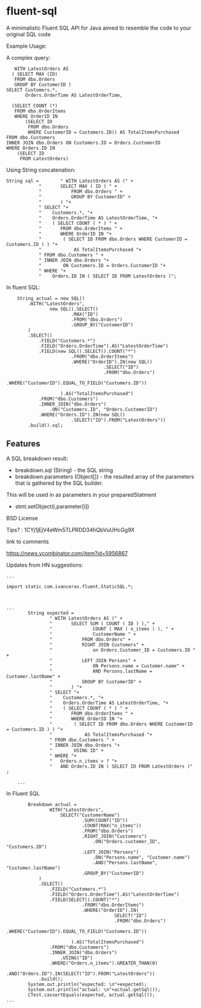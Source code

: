 fluent-sql
==========

A minimalistic Fluent SQL API for Java aimed to resemble the code to your original SQL code

Example Usage: 

  A complex query:
  
	   WITH LatestOrders AS
	  ( SELECT MAX (ID)
	   FROM dbo.Orders
	   GROUP BY CustomerID )
	SELECT Customers.*,
	       Orders.OrderTime AS LatestOrderTime,
	
	  (SELECT COUNT (*)
	   FROM dbo.OrderItems
	   WHERE OrderID IN
	       (SELECT ID
	        FROM dbo.Orders
	        WHERE CustomerID = Customers.ID)) AS TotalItemsPurchased
	FROM dbo.Customers
	INNER JOIN dbo.Orders ON Customers.ID = Orders.CustomerID
	WHERE Orders.ID IN
	    (SELECT ID
	     FROM LatestOrders)
     
Using String concatenation:
  
  	String sql = 		" WITH LatestOrders AS (" +
				"		SELECT MAX ( ID ) " +
				"			FROM dbo.Orders " +
				"			GROUP BY CustomerID" +
				"		) "+
				" SELECT "+
				"    Customers.*, "+
				"    Orders.OrderTime AS LatestOrderTime, "+
				"    ( SELECT COUNT ( * ) " +
				"		FROM dbo.OrderItems " +
				"		WHERE OrderID IN "+
				"        ( SELECT ID FROM dbo.Orders WHERE CustomerID = Customers.ID ) ) "+
				"            AS TotalItemsPurchased "+
				" FROM dbo.Customers " +
				" INNER JOIN dbo.Orders "+
				"        ON Customers.ID = Orders.CustomerID "+
				" WHERE "+
				"    Orders.ID IN ( SELECT ID FROM LatestOrders )";
  
  
In fluent SQL:
  
    	String actual = new SQL()
			.WITH("LatestOrders", 
					new SQL().SELECT()
							.MAX("ID")
							.FROM("dbo.Orders")
							.GROUP_BY("CustomerID")
			)
			.SELECT()
				.FIELD("Customers.*")
				.FIELD("Orders.OrderTime").AS("LatestOrderTime")
				.FIELD(new SQL().SELECT().COUNT("*")
							.FROM("dbo.OrderItems")
							.WHERE("OrderID").IN(new SQL()
										.SELECT("ID")
										.FROM("dbo.Orders")
										.WHERE("CustomerID").EQUAL_TO_FIELD("Customers.ID"))
							
						).AS("TotalItemsPurchased")
				.FROM("dbo.Customers")
				.INNER_JOIN("dbo.Orders")
					.ON("Customers.ID", "Orders.CustomerID")
				.WHERE("Orders.ID").IN(new SQL()
							.SELECT("ID").FROM("LatestOrders"))
			.build().sql;
      
      

Features
--------------

A SQL breakdown result:
 * breakdown.sql (String) - the SQL string
 * breakdown.parameters (Object[]) - the resulted array of the parameters that is gathered by the SQL builder.

This will be used in as parameters in your preparedStatment 
 * stmt.setObject(i,parameter[i])



BSD License

Tips? : 1CYj1jEjV4eWm5TLPRDD34hQbVuUHcGg9X

link to comments

https://news.ycombinator.com/item?id=5956867

Updates from HN suggestions:

	...
	
	import static com.ivanceras.fluent.StaticSQL.*;



	...
			String expected =
					" WITH LatestOrders AS (" +
					"		SELECT SUM ( COUNT ( ID ) )," +
					"				COUNT ( MAX ( n_items ) ), " +
					"				CustomerName " +
					"			FROM dbo.Orders" +
					"			RIGHT JOIN Customers" +
					"				on Orders.Customer_ID = Customers.ID " +
					"			LEFT JOIN Persons" +
					"				ON Persons.name = Customer.name" +
					"				AND Persons.lastName = Customer.lastName" +
					"			GROUP BY CustomerID" +
					"		) "+
					" SELECT "+
					"    Customers.*, "+
					"    Orders.OrderTime AS LatestOrderTime, "+
					"    ( SELECT COUNT ( * ) " +
					"		FROM dbo.OrderItems " +
					"		WHERE OrderID IN "+
					"        ( SELECT ID FROM dbo.Orders WHERE CustomerID = Customers.ID ) ) "+
					"            AS TotalItemsPurchased "+
					" FROM dbo.Customers " +
					" INNER JOIN dbo.Orders "+
					"        USING ID" +
					" WHERE "+
					"	Orders.n_items > ? "+
					"   AND Orders.ID IN ( SELECT ID FROM LatestOrders )" ;

		...	
	
In Fluent SQL
	
			Breakdown actual = 
					WITH("LatestOrders", 
						SELECT("CustomerName")
								.SUM(COUNT("ID"))
								.COUNT(MAX("n_items"))
								.FROM("dbo.Orders")
								.RIGHT_JOIN("Customers")
									.ON("Orders.customer_ID", "Customers.ID")
								.LEFT_JOIN("Persons")
									.ON("Persons.name", "Customer.name")
									.AND("Persons.lastName", "Customer.lastName")
								.GROUP_BY("CustomerID")
				)
				.SELECT()
					.FIELD("Customers.*")
					.FIELD("Orders.OrderTime").AS("LatestOrderTime")
					.FIELD(SELECT().COUNT("*")
								.FROM("dbo.OrderItems")
								.WHERE("OrderID").IN(
											SELECT("ID")
											.FROM("dbo.Orders")
											.WHERE("CustomerID").EQUAL_TO_FIELD("Customers.ID"))
							
							).AS("TotalItemsPurchased")
					.FROM("dbo.Customers")
					.INNER_JOIN("dbo.Orders")
						.USING("ID")
					.WHERE("Orders.n_items").GREATER_THAN(0)
					.AND("Orders.ID").IN(SELECT("ID").FROM("LatestOrders"))
				.build();
			System.out.println("expected: \n"+expected);
			System.out.println("actual: \n"+actual.getSql());
			CTest.cassertEquals(expected, actual.getSql());
	...

